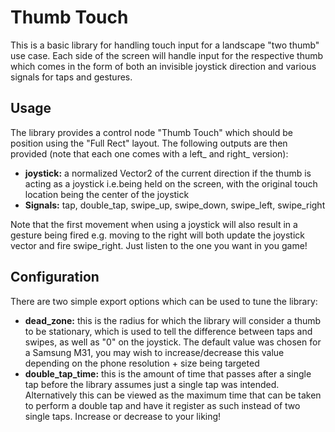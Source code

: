 # Thumb Touch

This is a basic library for handling touch input for a landscape "two thumb" use case. Each side of the screen will handle input for the respective thumb which comes in the form of both an invisible joystick direction and various signals for taps and gestures. 

## Usage
The library provides a control node "Thumb Touch" which should be position using the "Full Rect" layout. The following outputs are then provided (note that each one comes with a left_ and right_ version):

 - **joystick:** a normalized Vector2 of the current direction if the thumb is acting as a joystick i.e.being held on the screen, with the original touch location being the center of the joystick
 - **Signals:** tap, double_tap, swipe_up, swipe_down, swipe_left, swipe_right

Note that the first movement when using a joystick will also result in a gesture being fired e.g. moving to the right will both update the joystick vector and fire swipe_right. Just listen to the one you want in you game!

## Configuration
There are two simple export options which can be used to tune the library:

 - **dead_zone:** this is the radius for which the library will consider a thumb to be stationary, which is used to tell the difference between taps and swipes, as well as "0" on the joystick. The default value was chosen for a Samsung M31, you may wish to increase/decrease this value depending on the phone resolution + size being targeted
 - **double_tap_time:** this is the amount of time that passes after a single tap before the library assumes just a single tap was intended. Alternatively this can be viewed as the maximum time that can be taken to perform a double tap and have it register as such instead of two single taps. Increase or decrease to your liking!


